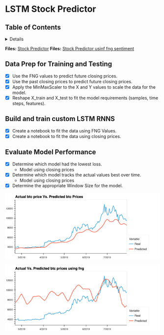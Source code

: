 # LSTM Stock Predictor

## Table of Contents

<details>
<ol>
<li>
Data Prep for Training and Testing
<li>
Build and train custom LSTM RNNS
<li>
Evaluate Model Performance
</li>
</ol>
</details>

**Files:** [Stock Predictor](./code/lstm_stock_predictor_closing.ipynb)
**Files:** [Stock Predictor usinf fng sentiment](./code/lstm_stock_predictor_fng.ipynb)

## Data Prep for Training and Testing

- [x] Use the FNG values to predict future closing prices.
- [x] Use the past closing prices to predict future closing prices. 
- [x] Apply the MinMaxScaler to the X and Y values to scale the data for the model. 
- [x] Reshape X_train and X_test to fit the model requirements (samples, time steps, features). 

## Build and train custom LSTM RNNS

- [x] Create a notebook to fit the data using FNG Values. 
- [x] Create a notebook to fit the data using closing prices. 

## Evaluate Model Performance

- [x] Determine which model had the lowest loss.
    - Model using closing prices
- [x] Determine which model tracks the actual values best over time.
    - Model using closing prices
- [x] Determine the appropriate Window Size for the model. 

![Actual vs BTC predicted values](./images/actual_vs_predicted_btc_price.png)

![Actual vs BTC predicted values using fng sentiment](./images/actual_vs_predicted_btc_price_fng.png)
